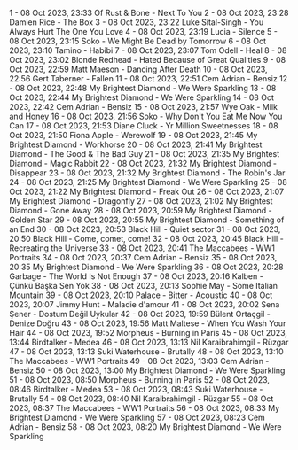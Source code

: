1 - 08 Oct 2023, 23:33	Of Rust & Bone - Next To You
2 - 08 Oct 2023, 23:28	Damien Rice - The Box
3 - 08 Oct 2023, 23:22	Luke Sital-Singh - You Always Hurt The One You Love
4 - 08 Oct 2023, 23:19	Lucia - Silence
5 - 08 Oct 2023, 23:15	Soko - We Might Be Dead by Tomorrow
6 - 08 Oct 2023, 23:10	Tamino - Habibi
7 - 08 Oct 2023, 23:07	Tom Odell - Heal
8 - 08 Oct 2023, 23:02	Blonde Redhead - Hated Because of Great Qualities
9 - 08 Oct 2023, 22:59	Matt Maeson - Dancing After Death
10 - 08 Oct 2023, 22:56	Gert Taberner - Fallen
11 - 08 Oct 2023, 22:51	Cem Adrian - Bensiz
12 - 08 Oct 2023, 22:48	My Brightest Diamond - We Were Sparkling
13 - 08 Oct 2023, 22:44	My Brightest Diamond - We Were Sparkling
14 - 08 Oct 2023, 22:42	Cem Adrian - Bensiz
15 - 08 Oct 2023, 21:57	Wye Oak - Milk and Honey
16 - 08 Oct 2023, 21:56	Soko - Why Don't You Eat Me Now You Can
17 - 08 Oct 2023, 21:53	Diane Cluck - Yr Million Sweetnesses
18 - 08 Oct 2023, 21:50	Fiona Apple - Werewolf
19 - 08 Oct 2023, 21:45	My Brightest Diamond - Workhorse
20 - 08 Oct 2023, 21:41	My Brightest Diamond - The Good & The Bad Guy
21 - 08 Oct 2023, 21:35	My Brightest Diamond - Magic Rabbit
22 - 08 Oct 2023, 21:32	My Brightest Diamond - Disappear
23 - 08 Oct 2023, 21:32	My Brightest Diamond - The Robin's Jar
24 - 08 Oct 2023, 21:25	My Brightest Diamond - We Were Sparkling
25 - 08 Oct 2023, 21:22	My Brightest Diamond - Freak Out
26 - 08 Oct 2023, 21:07	My Brightest Diamond - Dragonfly
27 - 08 Oct 2023, 21:02	My Brightest Diamond - Gone Away
28 - 08 Oct 2023, 20:59	My Brightest Diamond - Golden Star
29 - 08 Oct 2023, 20:55	My Brightest Diamond - Something of an End
30 - 08 Oct 2023, 20:53	Black Hill - Quiet sector
31 - 08 Oct 2023, 20:50	Black Hill - Come, comet, come!
32 - 08 Oct 2023, 20:45	Black Hill - Recreating the Universe
33 - 08 Oct 2023, 20:41	The Maccabees - WW1 Portraits
34 - 08 Oct 2023, 20:37	Cem Adrian - Bensiz
35 - 08 Oct 2023, 20:35	My Brightest Diamond - We Were Sparkling
36 - 08 Oct 2023, 20:28	Garbage - The World Is Not Enough
37 - 08 Oct 2023, 20:16	Kalben - Çünkü Başka Sen Yok
38 - 08 Oct 2023, 20:13	Sophie May - Some Italian Mountain
39 - 08 Oct 2023, 20:10	Palace - Bitter - Acoustic
40 - 08 Oct 2023, 20:07	Jimmy Hunt - Maladie d'amour
41 - 08 Oct 2023, 20:02	Sena Şener - Dostum Değil Uykular
42 - 08 Oct 2023, 19:59	Bülent Ortaçgil - Denize Doğru
43 - 08 Oct 2023, 19:56	Matt Maltese - When You Wash Your Hair
44 - 08 Oct 2023, 19:52	Morpheus - Burning in Paris
45 - 08 Oct 2023, 13:44	Birdtalker - Medea
46 - 08 Oct 2023, 13:13	Nil Karaibrahimgil - Rüzgar
47 - 08 Oct 2023, 13:13	Suki Waterhouse - Brutally
48 - 08 Oct 2023, 13:10	The Maccabees - WW1 Portraits
49 - 08 Oct 2023, 13:03	Cem Adrian - Bensiz
50 - 08 Oct 2023, 13:00	My Brightest Diamond - We Were Sparkling
51 - 08 Oct 2023, 08:50	Morpheus - Burning in Paris
52 - 08 Oct 2023, 08:46	Birdtalker - Medea
53 - 08 Oct 2023, 08:43	Suki Waterhouse - Brutally
54 - 08 Oct 2023, 08:40	Nil Karaibrahimgil - Rüzgar
55 - 08 Oct 2023, 08:37	The Maccabees - WW1 Portraits
56 - 08 Oct 2023, 08:33	My Brightest Diamond - We Were Sparkling
57 - 08 Oct 2023, 08:23	Cem Adrian - Bensiz
58 - 08 Oct 2023, 08:20	My Brightest Diamond - We Were Sparkling
